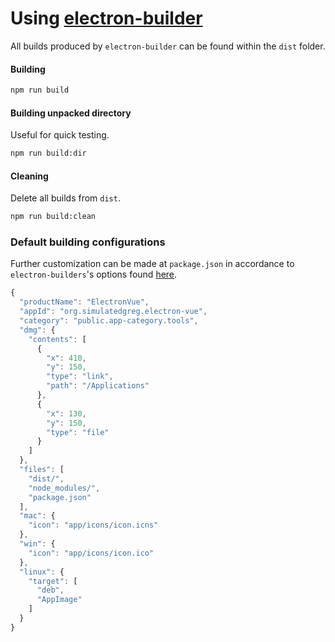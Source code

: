 # Using [electron-builder](https://github.com/electron-userland/electron-builder)

All builds produced by `electron-builder` can be found within the `dist` folder.

#### Building

```bash
npm run build
```

#### Building unpacked directory
Useful for quick testing.

```bash
npm run build:dir
```

#### Cleaning
Delete all builds from `dist`.

```bash
npm run build:clean
```

### Default building configurations

Further customization can be made at `package.json` in accordance to `electron-builders`'s options found [here](https://github.com/electron-userland/electron-builder/wiki/Options).

```js
{
  "productName": "ElectronVue",
  "appId": "org.simulatedgreg.electron-vue",
  "category": "public.app-category.tools",
  "dmg": {
    "contents": [
      {
        "x": 410,
        "y": 150,
        "type": "link",
        "path": "/Applications"
      },
      {
        "x": 130,
        "y": 150,
        "type": "file"
      }
    ]
  },
  "files": [
    "dist/",
    "node_modules/",
    "package.json"
  ],
  "mac": {
    "icon": "app/icons/icon.icns"
  },
  "win": {
    "icon": "app/icons/icon.ico"
  },
  "linux": {
    "target": [
      "deb",
      "AppImage"
    ]
  }
}
```


